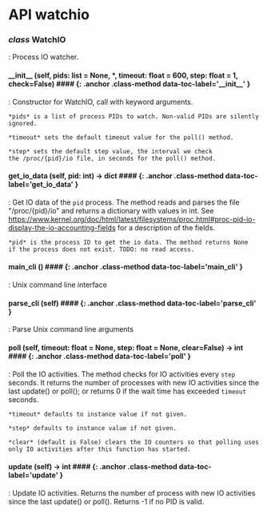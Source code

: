 # API watchio 



<style>
h4.class-method + dl { /* Indent dl following class-method */
  margin-left: 2em;
  margin-top: -1em;
}
h4.class-method {
    margin-left: 2em;
}
</style>



### *class* WatchIO
:   Process IO watcher.


#### \_\_init\_\_ (self, pids: list = None, *, timeout: float = 600, step: float = 1, check=False) #### {: .anchor .class-method  data-toc-label='\_\_init\_\_' }
:   Constructor for WatchIO, call with keyword arguments.

    *pids* is a list of process PIDs to watch. Non-valid PIDs are silently
    ignored.

    *timeout* sets the default timeout value for the poll() method.

    *step* sets the default step value, the interval we check
    the /proc/{pid}/io file, in seconds for the poll() method.


#### get\_io\_data (self, pid: int) -> dict #### {: .anchor .class-method  data-toc-label='get\_io\_data' }
:   Get IO data of the `pid` process. The method reads and parses the
    file "/proc/{pid}/io" and returns a dictionary with values in int.
    See https://www.kernel.org/doc/html/latest/filesystems/proc.html#proc-pid-io-display-the-io-accounting-fields
    for a description of the fields.

    *pid* is the process ID to get the io data. The method returns None
    if the process does not exist. TODO: no read access.


#### main\_cli () #### {: .anchor .class-method  data-toc-label='main\_cli' }
:   Unix command line interface


#### parse\_cli (self) #### {: .anchor .class-method  data-toc-label='parse\_cli' }
:   Parse Unix command line arguments


#### poll (self, timeout: float = None, step: float = None, clear=False) -> int #### {: .anchor .class-method  data-toc-label='poll' }
:   Poll the IO activities. The method checks for IO activities every
    `step` seconds. It returns the number of processes with new IO
    activities since the last update() or poll(); or returns 0 if
    the wait time has exceeded `timeout` seconds.

    *timeout* defaults to instance value if not given.

    *step* defaults to instance value if not given.

    *clear* (default is False) clears the IO counters so that polling uses
    only IO activities after this function has started.


#### update (self) -> int #### {: .anchor .class-method  data-toc-label='update' }
:   Update IO activities. Returns the number of process with new IO activities
    since the last update() or poll(). Returns -1 if no PID is valid.




